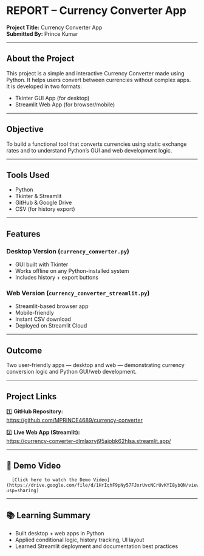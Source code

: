 # REPORT – Currency Converter App

**Project Title:** Currency Converter App  
**Submitted By:** Prince Kumar

---

## About the Project

This project is a simple and interactive Currency Converter made using Python. It helps users convert between currencies without complex apps.  
It is developed in two formats:
- Tkinter GUI App (for desktop)  
- Streamlit Web App (for browser/mobile)

---

## Objective

To build a functional tool that converts currencies using static exchange rates and to understand Python’s GUI and web development logic.

---

## Tools Used

- Python  
- Tkinter & Streamlit  
- GitHub & Google Drive  
- CSV (for history export)

---

## Features

### Desktop Version (`currency_converter.py`)
- GUI built with Tkinter  
- Works offline on any Python-installed system  
- Includes history + export buttons

### Web Version (`currency_converter_streamlit.py`)
- Streamlit-based browser app  
- Mobile-friendly  
- Instant CSV download  
- Deployed on Streamlit Cloud

---

## Outcome

Two user-friendly apps — desktop and web — demonstrating currency conversion logic and Python GUI/web development.

---

## Project Links

1️⃣ **GitHub Repository:**  
    https://github.com/MPRINCE4689/currency-converter

2️⃣ **Live Web App (Streamlit):**  
    https://currency-converter-dlmlaxrvj95ajobk62hlsa.streamlit.app/


---

## 🎥 Demo Video
      [Click here to watch the Demo Video](https://drive.google.com/file/d/1HrIqhF9pNy57FJxrUvcNCrUvKYI8ybQN/view?usp=sharing)




---

## 📚 Learning Summary

- Built desktop + web apps in Python  
- Applied conditional logic, history tracking, UI layout  
- Learned Streamlit deployment and documentation best practices
